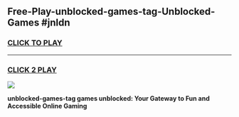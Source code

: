 
## Free-Play-unblocked-games-tag-Unblocked-Games #jnldn
<h3>
<a href="https://news.freeplayer.one?title=unblocked-games-tag&ref=8M">CLICK TO PLAY</a></h3>
<hr>

<h3>
<a href="https://news.freeplayer.one?title=unblocked-games-tag&ref=8M">CLICK 2 PLAY</a>
  
</h3>

<a href="https://news.freeplayer.one?title=unblocked-games-tag&ref=8M"><img src="https://clearcache.store/games.png"></a>


**unblocked-games-tag games unblocked: Your Gateway to Fun and Accessible Online Gaming**
